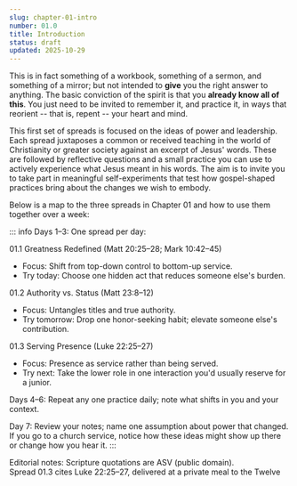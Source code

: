 ```yaml
---
slug: chapter-01-intro
number: 01.0
title: Introduction
status: draft
updated: 2025-10-29
---
```


This is in fact something of a workbook, something of a sermon, and something of a mirror; but not intended to **give** you the right answer to anything. The basic conviction of the spirit is that you **already know all of this**.
You just need to be invited to remember it, and practice it, in ways that reorient -- that is, repent -- your heart and mind.

This first set of spreads is focused on the ideas of power and leadership. Each spread juxtaposes a common or received teaching in the world of Christianity or greater society against an excerpt of Jesus' words. These are followed by reflective questions and a small practice you can use to actively experience what Jesus meant in his words. The aim is to invite you to take part in meaningful self-experiments that test how gospel-shaped practices bring about the changes we wish to embody.

Below is a map to the three spreads in Chapter 01 and how to use them together over a week:

::: info
Days 1–3: One spread per day:

01.1 Greatness Redefined (Matt 20:25–28; Mark 10:42–45)

* Focus: Shift from top-down control to bottom-up service.
* Try today: Choose one hidden act that reduces someone else's burden.

01.2 Authority vs. Status (Matt 23:8–12)

* Focus: Untangles titles and true authority.
* Try tomorrow: Drop one honor-seeking habit; elevate someone else's contribution.

01.3 Serving Presence (Luke 22:25–27)

* Focus: Presence as service rather than being served.
* Try next: Take the lower role in one interaction you'd usually reserve for a junior.

Days 4–6: Repeat any one practice daily; note what shifts in you and your context.

Day 7: Review your notes; name one assumption about power that changed. If you go to a church service, notice how these ideas might show up there or change how you hear it.
:::

Editorial notes:
Scripture quotations are ASV (public domain).  
Spread 01.3 cites Luke 22:25–27, delivered at a private meal to the Twelve
